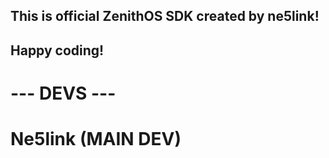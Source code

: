 ## This is official ZenithOS SDK created by ne5link!
## Happy coding!

# --- DEVS ---
# Ne5link (MAIN DEV)
